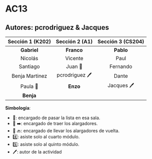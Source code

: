 # AC13

## Autores: pcrodriguez & Jacques  

|  **Sección 1 (K202)**       |     **Sección 2 (A1)**     |      **Sección 3 (CS204)**    |
|:--------------------------: | :--------------------------: | :--------------------------: |
|  **Gabriel**    |   **Franco**    |      **Pablo**         |
|     Nicolás     |       Vicente       |     Paul      |
|     Santiago      |      Juan :book:     |     Fernando     |
|    Benja Martinez     |       pcrodriguez :pen:       |     Dante     |
|    Paula :book:      |     **Enzo**      |     Jacques :pen:     |
| **Benja** | | |

**Simbología**:

- :book:: encargado de pasar la lista en esa sala.
- :battery: :arrow_right:: encargado de traer los alargadores.
- :battery: :back:: encargado de llevar los alargadores de vuelta.
- :four:: asiste solo al cuarto módulo.
- :five:: asiste solo al quinto módulo.
- :pen:: autor de la actividad
